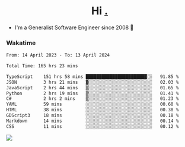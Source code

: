 <h1 align="center">Hi <a href="https://www.hackerrank.com/erasmosaraujo">.</a></h1>
 
- I'm a Generalist Software Engineer  since 2008 🚀
<!--  
<p align="left">
  <a href="https://github.com/erasmosoares/github-readme-stats">
    <img
      align="center"
      src="https://github-readme-stats.vercel.app/api/top-langs/?username=erasmosoares&theme=radical&layout=compact"
    />
  </a>
  <a href="https://github.com/erasmosoares/github-readme-stats">
    [![Harlok's WakaTime stats](https://github-readme-stats.vercel.app/api/wakatime?username=ffflabs)](https://github.com/anuraghazra/github-readme-stats)
  </a>
</p>

<!--
 ### Repo 
 
<p align="left">
 <a href="https://github.com/erasmosoares/github-readme-stats">
    <img
      align="center"
      height="165"
      src="https://github-readme-stats.vercel.app/api/pin?username=erasmosoares&repo=sample-node&title_color=fff&icon_color=f9f9f9&text_color=9f9f9f&bg_color=151515"
    />
  </a>
  <a href="https://github.com/erasmosoares/github-readme-stats">
    <img
      align="center"
      height="165"
      src="https://github-readme-stats.vercel.app/api/pin?username=erasmosoares&repo=sample-node&title_color=fff&icon_color=f9f9f9&text_color=9f9f9f&bg_color=151515"
    />
  </a>
</p>
-->

 ### Wakatime 

<!--START_SECTION:waka-->

```txt
From: 14 April 2023 - To: 13 April 2024

Total Time: 165 hrs 23 mins

TypeScript    151 hrs 58 mins ███████████████████████░░   91.85 %
JSON          3 hrs 21 mins   ▓░░░░░░░░░░░░░░░░░░░░░░░░   02.03 %
JavaScript    2 hrs 44 mins   ▒░░░░░░░░░░░░░░░░░░░░░░░░   01.65 %
Python        2 hrs 19 mins   ▒░░░░░░░░░░░░░░░░░░░░░░░░   01.41 %
C#            2 hrs 2 mins    ▒░░░░░░░░░░░░░░░░░░░░░░░░   01.23 %
YAML          59 mins         ░░░░░░░░░░░░░░░░░░░░░░░░░   00.60 %
HTML          38 mins         ░░░░░░░░░░░░░░░░░░░░░░░░░   00.38 %
GDScript3     18 mins         ░░░░░░░░░░░░░░░░░░░░░░░░░   00.18 %
Markdown      14 mins         ░░░░░░░░░░░░░░░░░░░░░░░░░   00.14 %
CSS           11 mins         ░░░░░░░░░░░░░░░░░░░░░░░░░   00.12 %
```

<!--END_SECTION:waka-->

![](https://komarev.com/ghpvc/?username=erasmosoares&color=brightgreen)
